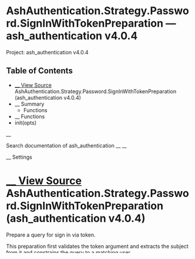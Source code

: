 # AshAuthentication.Strategy.Password.SignInWithTokenPreparation — ash_authentication v4.0.4

Project: ash_authentication v4.0.4

## Table of Contents

- [ __ View Source ](external_link) AshAuthentication.Strategy.Password.SignInWithTokenPreparation (ash_authentication v4.0.4)
- __ Summary
  - Functions
- __ Functions
- init(opts)

__

Search documentation of ash_authentication __ __

__ Settings

#  [ __ View Source ](external_link) AshAuthentication.Strategy.Password.SignInWithTokenPreparation (ash_authentication v4.0.4)

Prepare a query for sign in via token.

This preparation first validates the token argument and extracts the subject from it and constrains the query to a matching user.

#  __ Summary

##  Functions

init(opts)

Callback implementation for [`Ash.Resource.Preparation.init/1`](3.4.1/Ash.Resource.Preparation.html#c:init/1).

#  __ Functions

__ Link to this function

# init(opts)

[ __ View Source ](external_link)

Callback implementation for [`Ash.Resource.Preparation.init/1`](3.4.1/Ash.Resource.Preparation.html#c:init/1).
